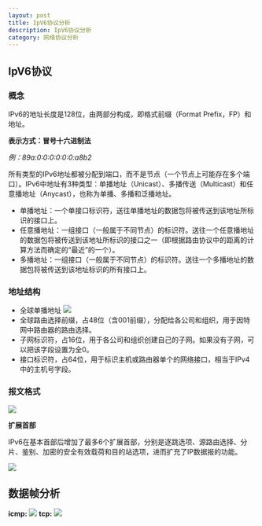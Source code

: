 ```yaml
---
layout: post
title: IpV6协议分析
description: IpV6协议分析
category: 网络协议分析
---
```


## IpV6协议
### 概念
IPv6的地址长度是128位，由两部分构成，即格式前缀（Format Prefix，FP）和地址。


**表示方式：冒号十六进制法**

*例：89a:0:0:0:0:0:0:a8b2*

所有类型的IPv6地址都被分配到端口，而不是节点（一个节点上可能存在多个端口）。IPv6中地址有3种类型：单播地址（Unicast）、多播传送（Multicast）和任意播地址（Anycast），也称为单播、多播和泛播地址。

- 单播地址：一个单接口标识符，送往单播地址的数据包将被传送到该地址所标识的接口上。
- 任意播地址：一组接口（一般属于不同节点）的标识符。送往一个任意播地址的数据包将被传送到该地址所标识的接口之一（即根据路由协议中的距离的计算方法而确定的“最近”的一个）。
- 多播地址：一组接口（一般属于不同节点）的标识符。送往一个多播地址的数据包将被传送到该地址标识的所有接口上。

### 地址结构
- 全球单播地址
![](https://i.imgur.com/tHFV8Zu.jpg)
- 全球路由选择前缀，占48位（含001前缀），分配给各公司和组织，用于因特网中路由器的路由选择。
- 子网标识符，占16位，用于各公司和组织创建自己的子网。如果没有子网，可以把该字段设置为全0。
- 接口标识符，占64位，用于标识主机或路由器单个的网络接口，相当于IPv4中的主机号字段。

### 报文格式

![](https://i.imgur.com/SiATXlW.png)


**扩展首部**

IPv6在基本首部后增加了最多6个扩展首部，分别是逐跳选项、源路由选择、分片、鉴别、加密的安全有效载荷和目的站选项，进而扩充了IP数据报的功能。

![](https://i.imgur.com/dfqMXkW.png)

## 数据帧分析
**icmp:**
![](https://i.imgur.com/ZFq70sd.png)
**tcp:**
![](https://i.imgur.com/dGXYTio.png)

